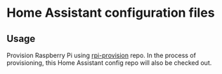# Home Assistant configuration files

## Usage
Provision Raspberry Pi using [rpi-provision](https://github.com/dalehumby/rpi-provision) repo. In the process of provisioning, this Home Assistant config repo will also be checked out.
